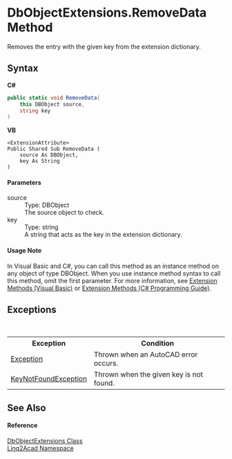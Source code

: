 # DbObjectExtensions.RemoveData Method 
 

Removes the entry with the given key from the extension dictionary.

## Syntax

**C#**<br />
``` C#
public static void RemoveData(
	this DBObject source,
	string key
)
```

**VB**<br />
``` VB
<ExtensionAttribute>
Public Shared Sub RemoveData ( 
	source As DBObject,
	key As String
)
```


#### Parameters
<dl><dt>source</dt><dd>Type: DBObject<br />The source object to check.</dd><dt>key</dt><dd>Type: string<br />A string that acts as the key in the extension dictionary.</dd></dl>

#### Usage Note
In Visual Basic and C#, you can call this method as an instance method on any object of type DBObject. When you use instance method syntax to call this method, omit the first parameter. For more information, see <a href="https://docs.microsoft.com/dotnet/visual-basic/programming-guide/language-features/procedures/extension-methods" target="_blank" rel="noopener noreferrer">Extension Methods (Visual Basic)</a> or <a href="https://docs.microsoft.com/dotnet/csharp/programming-guide/classes-and-structs/extension-methods" target="_blank" rel="noopener noreferrer">Extension Methods (C# Programming Guide)</a>.

## Exceptions
&nbsp;<table><tr><th>Exception</th><th>Condition</th></tr><tr><td><a href="https://docs.microsoft.com/dotnet/api/system.exception" target="_blank" rel="noopener noreferrer">Exception</a></td><td>Thrown when an AutoCAD error occurs.</td></tr><tr><td><a href="https://docs.microsoft.com/dotnet/api/system.collections.generic.keynotfoundexception" target="_blank" rel="noopener noreferrer">KeyNotFoundException</a></td><td>Thrown when the given key is not found.</td></tr></table>

## See Also


#### Reference
<a href="T_Linq2Acad_DbObjectExtensions.md">DbObjectExtensions Class</a><br /><a href="N_Linq2Acad.md">Linq2Acad Namespace</a><br />
